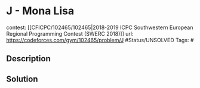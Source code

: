 # J - Mona Lisa

contest: [[CFICPC/102465/102465|2018-2019 ICPC Southwestern European Regional Programming Contest (SWERC 2018)]]
url: https://codeforces.com/gym/102465/problem/J
#Status/UNSOLVED
Tags: #

## Description

## Solution


